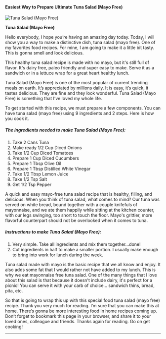             

#### Easiest Way to Prepare Ultimate Tuna Salad (Mayo Free)

![Tuna Salad (Mayo Free)](https://img-global.cpcdn.com/recipes/983c66723387b398/751x532cq70/tuna-salad-mayo-free-recipe-main-photo.jpg)

**Tuna Salad (Mayo Free)**

Hello everybody, I hope you’re having an amazing day today. Today, I will show you a way to make a distinctive dish, tuna salad (mayo free). One of my favorites food recipes. For mine, I am going to make it a little bit tasty. This is gonna smell and look delicious.

This healthy tuna salad recipe is made with no mayo, but it's still full of flavor. It's dairy free, paleo friendly and super easy to make. Serve it as a sandwich or in a lettuce wrap for a great heart healthy lunch.

Tuna Salad (Mayo Free) is one of the most popular of current trending meals on earth. It’s appreciated by millions daily. It is easy, it’s quick, it tastes delicious. They are fine and they look wonderful. Tuna Salad (Mayo Free) is something that I’ve loved my whole life.

To get started with this recipe, we must prepare a few components. You can have tuna salad (mayo free) using 9 ingredients and 2 steps. Here is how you cook it.

##### The ingredients needed to make Tuna Salad (Mayo Free):

1.  Take 2 Cans Tuna
2.  Make ready 1/2 Cup Diced Onions
3.  Take 1/2 Cup Diced Tomatoes
4.  Prepare 1 Cup Diced Cucumbers
5.  Prepare 1 Tbsp Olive Oil
6.  Prepare 1 Tbsp Distilled White Vinegar
7.  Take 1/2 Tbsp Lemon Juice
8.  Take 1/2 Tsp Salt
9.  Get 1/2 Tsp Pepper

A quick and easy mayo-free tuna salad recipe that is healthy, filling, and delicious. When you think of tuna salad, what comes to mind? Our tuna was served on white bread, bound together with a couple knifefuls of mayonnaise, and we ate them happily while sitting at the kitchen counter, with our legs swinging, too short to touch the floor. Mayo's grittier, more flavorful counterpart should not be overlooked when it comes to tuna.

##### Instructions to make Tuna Salad (Mayo Free):

1.  Very simple. Take all ingredients and mix them together…done!
2.  Cut ingredients in half to make a smaller portion. I usually make enough to bring into work for lunch during the week.

Tuna salad made with mayo is the basic recipe that we all know and enjoy. It also adds some fat that I would rather not have added to my lunch. This is why we eat mayonnaise free tuna salad. One of the many things that I love about this salad is that because it doesn't include dairy, it's perfect for a picnic! You can serve it with your carb of choice… sandwich thins, bread, pita, etc.

So that is going to wrap this up with this special food tuna salad (mayo free) recipe. Thank you very much for reading. I’m sure that you can make this at home. There’s gonna be more interesting food in home recipes coming up. Don’t forget to bookmark this page in your browser, and share it to your loved ones, colleague and friends. Thanks again for reading. Go on get cooking!

* * *